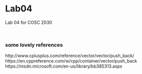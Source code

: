 # Lab04
Lab 04 for COSC 2030

<br>
<h3>some lovely references</h3>
http://www.cplusplus.com/reference/vector/vector/push_back/
<br>
https://en.cppreference.com/w/cpp/container/vector/push_back
<br>
https://msdn.microsoft.com/en-us/library/bb385313.aspx
<!-yo I think this is the .net thing we were told to look up in part 1 ->
<br>
